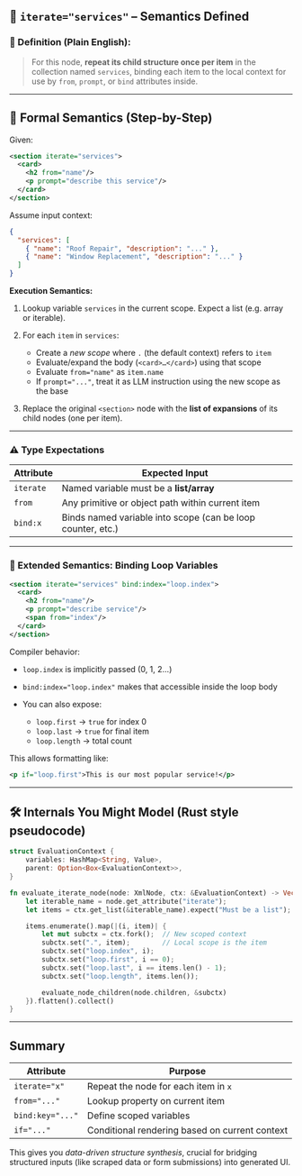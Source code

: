 ## 🔁 `iterate="services"` – Semantics Defined

### 📖 Definition (Plain English):

> For this node, **repeat its child structure once per item** in the collection named `services`, binding each item to the local context for use by `from`, `prompt`, or `bind` attributes inside.

---

## 🧠 Formal Semantics (Step-by-Step)

Given:

```xml
<section iterate="services">
  <card>
    <h2 from="name"/>
    <p prompt="describe this service"/>
  </card>
</section>
```

Assume input context:

```json
{
  "services": [
    { "name": "Roof Repair", "description": "..." },
    { "name": "Window Replacement", "description": "..." }
  ]
}
```

**Execution Semantics:**

1. Lookup variable `services` in the current scope. Expect a list (e.g. array or iterable).
2. For each `item` in `services`:

   * Create a *new scope* where `.` (the default context) refers to `item`
   * Evaluate/expand the body (`<card>…</card>`) using that scope
   * Evaluate `from="name"` as `item.name`
   * If `prompt="..."`, treat it as LLM instruction using the new scope as the base
3. Replace the original `<section>` node with the **list of expansions** of its child nodes (one per item).

---

### ⚠️ Type Expectations

| Attribute | Expected Input                                              |
| --------- | ----------------------------------------------------------- |
| `iterate` | Named variable must be a **list/array**                     |
| `from`    | Any primitive or object path within current item            |
| `bind:x`  | Binds named variable into scope (can be loop counter, etc.) |

---

### 🧬 Extended Semantics: Binding Loop Variables

```xml
<section iterate="services" bind:index="loop.index">
  <card>
    <h2 from="name"/>
    <p prompt="describe service"/>
    <span from="index"/>
  </card>
</section>
```

Compiler behavior:

* `loop.index` is implicitly passed (0, 1, 2…)
* `bind:index="loop.index"` makes that accessible inside the loop body
* You can also expose:

  * `loop.first` → `true` for index 0
  * `loop.last` → `true` for final item
  * `loop.length` → total count

This allows formatting like:

```xml
<p if="loop.first">This is our most popular service!</p>
```

---

## 🛠 Internals You Might Model (Rust style pseudocode)

```rust
struct EvaluationContext {
    variables: HashMap<String, Value>,
    parent: Option<Box<EvaluationContext>>,
}

fn evaluate_iterate_node(node: XmlNode, ctx: &EvaluationContext) -> Vec<XmlNode> {
    let iterable_name = node.get_attribute("iterate");
    let items = ctx.get_list(&iterable_name).expect("Must be a list");

    items.enumerate().map(|(i, item)| {
        let mut subctx = ctx.fork();  // New scoped context
        subctx.set(".", item);        // Local scope is the item
        subctx.set("loop.index", i);
        subctx.set("loop.first", i == 0);
        subctx.set("loop.last", i == items.len() - 1);
        subctx.set("loop.length", items.len());

        evaluate_node_children(node.children, &subctx)
    }).flatten().collect()
}
```

---

## Summary

| Attribute        | Purpose                                        |
| ---------------- | ---------------------------------------------- |
| `iterate="x"`    | Repeat the node for each item in `x`           |
| `from="..."`     | Lookup property on current item                |
| `bind:key="..."` | Define scoped variables                        |
| `if="..."`       | Conditional rendering based on current context |

This gives you *data-driven structure synthesis*, crucial for bridging structured inputs (like scraped data or form submissions) into generated UI.
